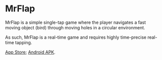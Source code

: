 # MrFlap

MrFlap is a simple single-tap game where the player navigates a fast moving object (bird) through moving holes in a circular environment.

As such, MrFlap is a real-time game and requires highly time-precise real-time tapping.

[App Store](https://apps.apple.com/at/app/mr-flap/id822206495); [Android APK](https://apkpure.com/de/mr-flap/com.mrflap).
